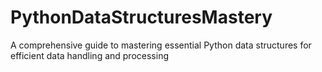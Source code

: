 # PythonDataStructuresMastery
A comprehensive guide to mastering essential Python data structures for efficient data handling and processing
